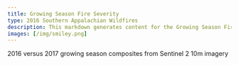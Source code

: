 ```yaml
---
title: Growing Season Fire Severity
type: 2016 Southern Appalachian Wildfires
description: This markdown generates content for the Growing Season Fire Severity page
images: [/img/smiley.png]
---
```


2016 versus 2017 growing season composites from Sentinel 2 10m imagery